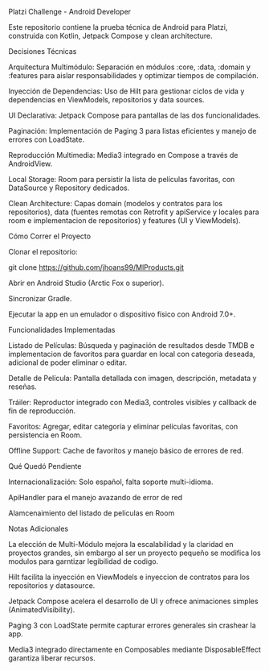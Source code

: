 Platzi Challenge - Android Developer

Este repositorio contiene la prueba técnica de Android para Platzi, construida con Kotlin, Jetpack Compose y clean architecture.

Decisiones Técnicas

Arquitectura Multimódulo: Separación en módulos :core, :data, :domain y :features para aislar responsabilidades y optimizar tiempos de compilación.

Inyección de Dependencias: Uso de Hilt para gestionar ciclos de vida y dependencias en ViewModels, repositorios y data sources.

UI Declarativa: Jetpack Compose para pantallas de las dos funcionalidades.

Paginación: Implementación de Paging 3 para listas eficientes y manejo de errores con LoadState.

Reproducción Multimedia: Media3 integrado en Compose a través de AndroidView.

Local Storage: Room para persistir la lista de películas favoritas, con DataSource y Repository dedicados.

Clean Architecture: Capas domain (modelos y contratos para los repositorios), data (fuentes remotas con Retrofit y apiService y locales para room e implementacion de repositorios) y features (UI y ViewModels).

Cómo Correr el Proyecto

Clonar el repositorio:

git clone https://github.com/jhoans99/MlProducts.git

Abrir en Android Studio (Arctic Fox o superior).

Sincronizar Gradle.

Ejecutar la app en un emulador o dispositivo físico con Android 7.0+.

Funcionalidades Implementadas

Listado de Películas: Búsqueda y paginación de resultados desde TMDB e implementacion de favoritos para guardar en local con categoria deseada, adicional de poder eliminar o editar.

Detalle de Película: Pantalla detallada con imagen, descripción, metadata y reseñas.

Tráiler: Reproductor integrado con Media3, controles visibles y callback de fin de reproducción.

Favoritos: Agregar, editar categoría y eliminar películas favoritas, con persistencia en Room.

Offline Support: Cache de favoritos y manejo básico de errores de red.

Qué Quedó Pendiente

Internacionalización: Solo español, falta soporte multi-idioma.

ApiHandler para el manejo avazando de error de red

Alamcenaimiento del listado de peliculas en Room

Notas Adicionales

La elección de Multi-Módulo mejora la escalabilidad y la claridad en proyectos grandes, sin embargo al ser un proyecto pequeño se modifica los modulos para garntizar legibilidad de codigo.

Hilt facilita la inyección en ViewModels e inyeccion de contratos para los repositorios y datasource.

Jetpack Compose acelera el desarrollo de UI y ofrece animaciones simples (AnimatedVisibility).

Paging 3 con LoadState permite capturar errores generales sin crashear la app.

Media3 integrado directamente en Composables mediante DisposableEffect garantiza liberar recursos.
